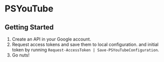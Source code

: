 # PSYouTube

## Getting Started

1. Create an API in your Google account.
2. Request access tokens and save them to local configuration. and initial token by running `Request-AccessToken | Save-PSYouTubeConfiguration`.
3. Go nuts!
